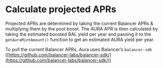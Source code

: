 # Calculate projected APRs

Projected APRs are determined by taking the current Balancer APRs & multiplying them by the pool boost. The AURA APR is then calculated by taking the estimated boosted BAL yield per year and passing it to the `getAuraMintAmount()` function to get an estimated AURA yield per year.

To pull the current Balancer APRs, Aura uses Balancer’s `balancer-sdk` ([https://github.com/balancer-labs/balancer-sdk/](https://github.com/balancer-labs/balancer-sdk/))
